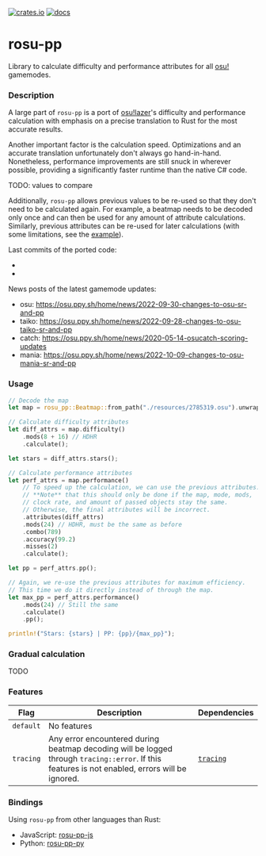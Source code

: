 [![crates.io](https://img.shields.io/crates/v/rosu-pp.svg)](https://crates.io/crates/rosu-pp) [![docs](https://docs.rs/rosu-pp/badge.svg)](https://docs.rs/rosu-pp)

# rosu-pp

<!-- cargo-rdme start -->

Library to calculate difficulty and performance attributes for all [osu!] gamemodes.

### Description

A large part of `rosu-pp` is a port of [osu!lazer]'s difficulty and performance calculation
with emphasis on a precise translation to Rust for the most accurate results.

Another important factor is the calculation speed. Optimizations and an accurate translation
unfortunately don't always go hand-in-hand. Nonetheless, performance improvements are still
snuck in wherever possible, providing a significantly faster runtime than the native C# code.

TODO: values to compare

Additionally, `rosu-pp` allows previous values to be re-used so that they don't need to be
calculated again. For example, a beatmap needs to be decoded only once and can then be used
for any amount of attribute calculations. Similarly, previous attributes can be re-used for
later calculations (with some limitations, see the [example](#usage)).

Last commits of the ported code:
  - [osu!lazer]: `7342fb7f51b34533a42bffda89c3d6c569cc69ce` (2022-10-11)
  - [osu!tools]: `146d5916937161ef65906aa97f85d367035f3712` (2022-10-08)

News posts of the latest gamemode updates:
  - osu: <https://osu.ppy.sh/home/news/2022-09-30-changes-to-osu-sr-and-pp>
  - taiko: <https://osu.ppy.sh/home/news/2022-09-28-changes-to-osu-taiko-sr-and-pp>
  - catch: <https://osu.ppy.sh/home/news/2020-05-14-osucatch-scoring-updates>
  - mania: <https://osu.ppy.sh/home/news/2022-10-09-changes-to-osu-mania-sr-and-pp>

### Usage

```rust
// Decode the map
let map = rosu_pp::Beatmap::from_path("./resources/2785319.osu").unwrap();

// Calculate difficulty attributes
let diff_attrs = map.difficulty()
    .mods(8 + 16) // HDHR
    .calculate();

let stars = diff_attrs.stars();

// Calculate performance attributes
let perf_attrs = map.performance()
    // To speed up the calculation, we can use the previous attributes.
    // **Note** that this should only be done if the map, mode, mods, 
    // clock rate, and amount of passed objects stay the same.
    // Otherwise, the final attributes will be incorrect.
    .attributes(diff_attrs)
    .mods(24) // HDHR, must be the same as before
    .combo(789)
    .accuracy(99.2)
    .misses(2)
    .calculate();

let pp = perf_attrs.pp();

// Again, we re-use the previous attributes for maximum efficiency.
// This time we do it directly instead of through the map.
let max_pp = perf_attrs.performance()
    .mods(24) // Still the same
    .calculate()
    .pp();

println!("Stars: {stars} | PP: {pp}/{max_pp}");
```

### Gradual calculation

TODO

### Features

| Flag      | Description | Dependencies
| --------- | ----------- | ------------
| `default` | No features |
| `tracing` | Any error encountered during beatmap decoding will be logged through `tracing::error`. If this features is not enabled, errors will be ignored. | [`tracing`]

### Bindings

Using `rosu-pp` from other languages than Rust:
- JavaScript: [rosu-pp-js]
- Python: [rosu-pp-py]

[osu!]: https://osu.ppy.sh/home
[osu!lazer]: https://github.com/ppy/osu
[osu!tools]: https://github.com/ppy/osu-tools
[`tracing`]: https://docs.rs/tracing
[rosu-pp-js]: https://github.com/MaxOhn/rosu-pp-js
[rosu-pp-py]: https://github.com/MaxOhn/rosu-pp-py

<!-- cargo-rdme end -->

